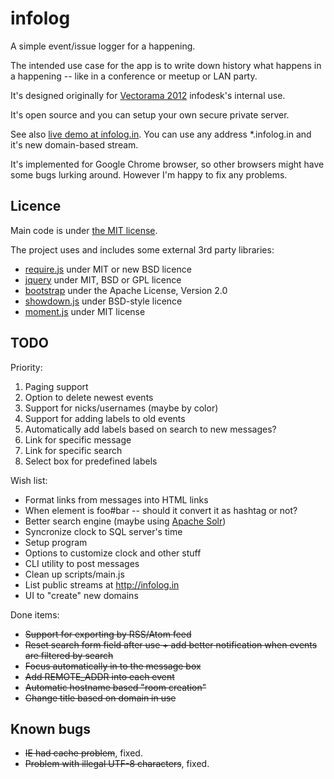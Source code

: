 infolog
=======

A simple event/issue logger for a happening.

The intended use case for the app is to write down history what happens in a happening -- like in a conference or meetup or LAN party.

It's designed originally for [Vectorama 2012](http://www.vectorama.info) infodesk's internal use.

It's open source and you can setup your own secure private server.

See also [live demo at infolog.in](http://infolog.in/). You can use any address *.infolog.in and it's new domain-based stream.

It's implemented for Google Chrome browser, so other browsers might have some bugs lurking around. However I'm happy to fix any problems.

Licence
-------

Main code is under [the MIT license](https://github.com/jheusala/infolog/blob/master/LICENSE.txt).

The project uses and includes some external 3rd party libraries:

* [require.js](http://requirejs.org/) under MIT or new BSD licence
* [jquery](http://jquery.com/) under MIT, BSD or GPL licence
* [bootstrap](http://twitter.github.com/bootstrap/) under the Apache License, Version 2.0
* [showdown.js](https://github.com/coreyti/showdown) under BSD-style licence
* [moment.js](http://momentjs.com/) under MIT license

TODO
----

Priority:

1. Paging support
2. Option to delete newest events
3. Support for nicks/usernames (maybe by color)
4. Support for adding labels to old events
5. Automatically add labels based on search to new messages?
6. Link for specific message
7. Link for specific search
8. Select box for predefined labels

Wish list:

* Format links from messages into HTML links
* When element is foo#bar -- should it convert it as hashtag or not?
* Better search engine (maybe using [Apache Solr](http://lucene.apache.org/solr/))
* Syncronize clock to SQL server's time
* Setup program
* Options to customize clock and other stuff
* CLI utility to post messages
* Clean up scripts/main.js
* List public streams at http://infolog.in
* UI to "create" new domains

Done items:

* <del>Support for exporting by RSS/Atom feed</del>
* <del>Reset search form field after use + add better notification when events are filtered by search</del>
* <del>Focus automatically in to the message box</del>
* <del>Add REMOTE_ADDR into each event</del>
* <del>Automatic hostname based "room creation"</del>
* <del>Change title based on domain in use</del>

Known bugs
----------

* <del>IE had cache problem</del>, fixed.
* <del>Problem with illegal UTF-8 characters</del>, fixed.

